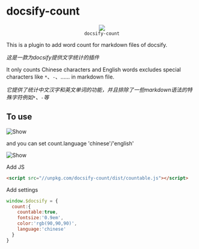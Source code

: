 # docsify-count

<p align="center">
  <img src="https://docsify.js.org/_media/icon.svg" />
  <br />
  <code>docsify-count</code>
</p>

This is a plugin to add word count for markdown files of docsify.

*这是一款为docsify提供文字统计的插件*


It only counts Chinese characters and English words excludes special characters like `*`、`-`、……  in markdown file.

*它提供了统计中文汉字和英文单词的功能，并且排除了一些markdown语法的特殊字符例如`*`、`-`等*
## To use

![Show](https://s1.ax1x.com/2020/03/30/GuUeAK.jpg)

and you can set count.language 'chinese'/'english'

![Show](https://s1.ax1x.com/2020/03/30/GuUrBq.jpg)


Add JS
```html
<script src="//unpkg.com/docsify-count/dist/countable.js"></script>
```

Add settings
```js
window.$docsify = {
  count:{
    countable:true,
    fontsize:'0.9em',
    color:'rgb(90,90,90)',
    language:'chinese'
  }
}
```
